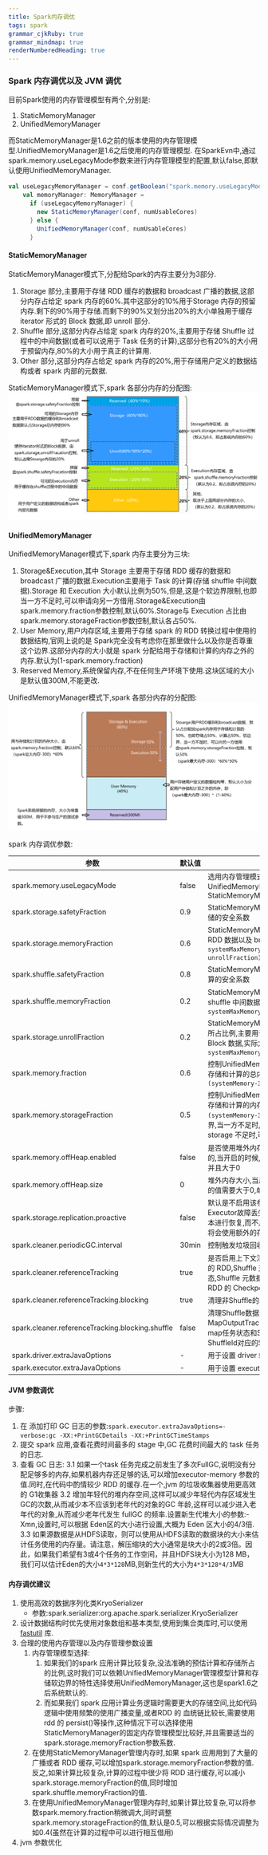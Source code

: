 ```yaml
---
title: Spark内存调优 
tags: spark
grammar_cjkRuby: true
grammar_mindmap: true
renderNumberedHeading: true
---
```



### Spark 内存调优以及 JVM 调优
目前Spark使用的内存管理模型有两个,分别是:

 1. StaticMemoryManager
 2. UnifiedMemoryManager

而StaticMemoryManager是1.6之前的版本使用的内存管理模型.UnifiedMemoryManager是1.6之后使用的内存管理模型.
在SparkEvn中,通过spark.memory.useLegacyMode参数来进行内存管理模型的配置,默认false,即默认使用UnifiedMemoryManager.
```scala
val useLegacyMemoryManager = conf.getBoolean("spark.memory.useLegacyMode", false)
    val memoryManager: MemoryManager =
      if (useLegacyMemoryManager) {
        new StaticMemoryManager(conf, numUsableCores)
      } else {
        UnifiedMemoryManager(conf, numUsableCores)
      }
```

#### StaticMemoryManager
StaticMemoryManager模式下,分配给Spark的内存主要分为3部分.

 1. Storage 部分,主要用于存储 RDD 缓存的数据和 broadcast 广播的数据,这部分内存占给定 spark 内存的60%.其中这部分的10%用于Storage 内存的预留内存.剩下的90%用于存储.而剩下的90%又划分出20%的大小单独用于缓存 iterator 形式的 Block 数据,即 unroll 部分.
 2. Shuffle 部分,这部分内存占给定 spark 内存的20%,主要用于存储 Shuffle 过程中的中间数据(或者可以说用于 Task 任务的计算),这部分也有20%的大小用于预留内存,80%的大小用于真正的计算用.
 3. Other 部分,这部分内存占给定 spark 内存的20%,用于存储用户定义的数据结构或者 spark 内部的元数据.

StaticMemoryManager模式下,spark 各部分内存的分配图:
![spark 各部分内存的分配图](https://www.github.com/lijiayan2015/cangku/raw/master/小书匠/1554637667811.png)

#### UnifiedMemoryManager
<!-- https://0x0fff.com/spark-memory-management/#comment-1188 -->
UnifiedMemoryManager模式下,spark 内存主要分为三块:

 1. Storage&Execution,其中 Storage 主要用于存储 RDD 缓存的数据和 broadcast 广播的数据.Execution主要用于 Task 的计算(存储 shuffle 中间数据).Storage 和 Execution 大小默认比例为50%,但是,这是个软边界限制,也即当一方不足时,可以申请向另一方借用.Storage&Execution由spark.memory.fraction参数控制,默认60%.Storage与 Execution 占比由spark.memory.storageFraction参数控制,默认各占50%.
 2. User Memory,用户内存区域,主要用于存储 spark 的 RDD 转换过程中使用的数据结构,官网上说的是 Spark完全没有考虑你在那里做什么以及你是否尊重这个边界.这部分内存的大小就是 spark 分配给用于存储和计算的内存之外的内存.默认为(1-spark.memory.fraction)
 3. Reserved Memory,系统保留内存,不在任何生产环境下使用.这块区域的大小是默认值300M,不能更改.

UnifiedMemoryManager模式下,spark 各部分内存的分配图:
![UnifiedMemoryManager模式下,spark 各部分内存的分配图](https://www.github.com/lijiayan2015/cangku/raw/master/小书匠/1554645426140.png)

spark 内存调优参数:

|   参数  |  默认值   |   作用  |
| --- | --- | --- |
|   spark.memory.useLegacyMode  |   false   |   选用内存管理模式,默认为 false,即默认使用 UnifiedMemoryManager,为 true 时,使用StaticMemoryManager  |
|   spark.storage.safetyFraction   | 0.9 |StaticMemoryManager 模式下,实际用于存储的安全系数|
|   spark.storage.memoryFraction   |  0.6   |  StaticMemoryManager 模式下,用于缓存 RDD 数据以及 broadcast 数据,实际大小为`systemMaxMemory*0.6*0.9*(1-unrollFraction)`  |
|   spark.shuffle.safetyFraction   |   0.8   |   StaticMemoryManager 模式下实际用于计算的安全系数   |
|   spark.shuffle.memoryFraction   |   0.2  |   StaticMemoryManager 模式下,用于存储 shuffle 中间数据(task 计算) 实际大小为 `systemMaxMemory * 0.2*0.8`|
|   spark.storage.unrollFraction    |	0.2	|	StaticMemoryManager 模式下,unroll 内存所占比例,主要用于缓存 iterator 形式的 Block 数据,实际大小为`systemMaxMemory*0.6*0.9*unrollFraction` 	|
|	spark.memory.fraction	|	0.6	|	控制UnifiedMemoryManager模式下,用于存储和计算的总内存,实际大小为`(systemMemory-300M)*0.6`	|
|	spark.memory.storageFraction	|	0.5	|	控制UnifiedMemoryManager模式下,用于存储和计算的内存占比,实际大小为`(systemMemory-300M)*0.6*0.5`.这是个软边界,当一方不足时,可以向另一方借用,比如 storage 不足时,可以向 execution 借用	|
|	spark.memory.offHeap.enabled	|	false	|	是否使用堆外内存,默认是不使用堆外内存的,当开启的时候,需要指定堆外内存的大小并且大于0  <!--同时还要满足三个条件:1.Serializer支持relocation  2.无map端combine操作 3.reduce端partition个数小于2的24次方(16777216) -->	|
|	spark.memory.offHeap.size	|	0	|	堆外内存大小,当启用堆外内存时,这个参数的值需要大于0,单位字节	|
|	spark.storage.replication.proactive	|	false	|	默认是不启用该参数的,如果启用,则会在Executor故障丢失了rdd时,使用 RDD 的副本进行恢复,而不用重新开始计算. 如果开启,将会使用额外的存储空间.	|
|	spark.cleaner.periodicGC.interval	|	30min	|	控制触发垃圾回收的频率	|
|	spark.cleaner.referenceTracking	|	true	|	是否启用上下文清理.清理那些超出应用范围的 RDD,Shuffle 对应的 map 任务状态,Shuffle 元数据,Broadcast 对应以及 RDD 的 Checkpoint 数据	|
|	spark.cleaner.referenceTracking.blocking	|	true	|	清理非Shuffle的其它数据是否是阻塞式的	|
|	spark.cleaner.referenceTracking.blocking.shuffle	|	false	|	清理Shuffle数据是否是阻塞式的,清理MapOutputTracker中指定ShuffleId对应的map任务状态和ShuffleManager中注册的ShuffleId对应的Shuffle元数据。	|
|	spark.driver.extraJavaOptions	|	-	|	用于设置 driver 端的 jvm 参数	|
|	spark.executor.extraJavaOptions	|	-	|	用于设置 executor 端的 jvm 参数	|



#### JVM 参数调优

步骤:
1. 在 添加打印 GC 日志的参数:`spark.executor.extraJavaOptions=-verbose:gc -XX:+PrintGCDetails -XX:+PrintGCTimeStamps`
2. 提交 spark 应用,查看花费时间最多的 stage 中,GC 花费时间最大的 task 任务的日志.
3. 查看 GC 日志:
3.1 如果一个task 任务完成之前发生了多次FullGC,说明没有分配足够多的内存,如果机器内存还足够的话,可以增加executor-memory 参数的值.同时,在代码中酌情较少 RDD 的缓存.在一个,jvm 的垃圾收集器使用更高效的 G1收集器
3.2 增加年轻代的堆内存空间,这样可以减少年轻代内存区域发生GC的次数,从而减少本不应该到老年代的对象的GC 年龄,这样可以减少进入老年代的对象,从而减少老年代发生 fullGC 的频率.设置新生代堆大小的参数:-Xmn,设置时,可以根据 Eden区的大小进行设置,大概为 Eden 区大小的4/3倍.
3.3 如果源数据是从HDFS读取，则可以使用从HDFS读取的数据块的大小来估计任务使用的内存量。请注意，解压缩块的大小通常是块大小的2或3倍。因此，如果我们希望有3或4个任务的工作空间，并且HDFS块大小为128 MB，我们可以估计Eden的大小`4*3*128`MB,则新生代的大小为`4*3*128*4/3`MB 
<!-- 
http://spark.apache.org/docs/2.3.2/tuning.html#memory-management-overview
 -XX:+UseG1GC ：打开G1收集器开关
        -XX:MaxGCPauseMillis ：指定最大停顿时间。如果任何一次停顿超过这个值，G1就会尝试调整新生代和老年代的比例、调整对大小、调整晋升年龄等，试图达到预设目标。
        -XX:ParallelGCThreads ：设置GC线程数量
        -XX:InitiatingHeapOccupancyPercent ：指定当整个堆使用率达到多少时，触发并发标记周期的执行，默认值是45%。
-->

#### 内存调优建议
 1. 使用高效的数据序列化类KryoSerializer
	 - 参数:spark.serializer:org.apache.spark.serializer.KryoSerializer
 2. 设计数据结构时优先使用对象数组和基本类型,使用到集合类库时,可以使用 [fastutil](http://fastutil.di.unimi.it/) 库.
 3. 合理的使用内存管理以及内存管理参数设置
	 1. 内存管理模型选择:
		<!-- - 如果是你的计算比较复杂的情况，使用新型的内存管理 (UnifiedMemoryManager) 会取得更好的效率，但是如果说计算的业务逻辑需要更大的缓存空间，此时使用老版本的固定内存管理 (StaticMemoryManager) 效果会更好。-->
		1. 如果我们的spark 应用计算比较复杂,没法准确的预估计算和存储所占的比例,这时我们可以依赖UnifiedMemoryManager管理模型计算和存储软边界的特性选择使用UnifiedMemoryManager,这也是spark1.6之后系统默认的.
		2. 而如果我们 spark 应用计算业务逻辑时需要更大的存储空间,比如代码逻辑中使用频繁的使用广播变量,或者RDD 的 血统链比较长,需要使用 rdd 的 persist()等操作,这种情况下可以选择使用StaticMemoryManager的固定内存管理模型比较好,并且需要适当的spark.storage.memoryFraction参数系数.
	 2. 在使用StaticMemoryManager管理内存时,如果 spark 应用用到了大量的广播或者 RDD 缓存,可以增加spark.storage.memoryFraction参数的值.反之,如果计算比较复杂,计算的过程中很少将 RDD 进行缓存,可以减小spark.storage.memoryFraction的值,同时增加spark.shuffle.memoryFraction的值.
	 3. 在使用UnifiedMemoryManager管理内存时,如果计算比较复杂,可以将参数spark.memory.fraction稍微调大,同时调整spark.memory.storageFraction的值,默认是0.5,可以根据实际情况调整为如0.4(虽然在计算的过程中可以进行相互借用)
 4. jvm 参数优化
 <!-- 
 yarn下：

--conf  spark.yarn.executor.memoryOverhead=2048 单位M

standalone下：

--conf  spark.executor.memoryOverhead=2048单位M
-->